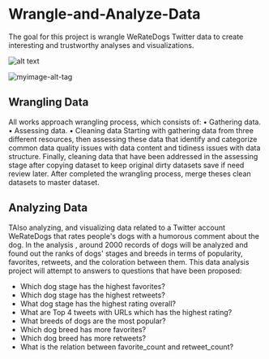 # Wrangle-and-Analyze-Data
The goal for this project is wrangle WeRateDogs Twitter data to create interesting and trustworthy analyses and visualizations.


![alt text](https://twitter.com/dog_rates/status/890240255349198849/photo/1)

![myimage-alt-tag](https://twitter.com/dog_rates/status/890240255349198849/photo/1)



## Wrangling Data
All works approach wrangling process, which consists of: • Gathering data. • Assessing data. • Cleaning data Starting with gathering data from three different resources, then assessing these data that identify and categorize common data quality issues with data content and tidiness issues with data structure. Finally, cleaning data that have been addressed in the assessing stage after copying dataset to keep original dirty datasets save if need review later. After completed the wrangling process, merge theses clean datasets to master dataset.

## Analyzing Data
TAlso analyzing, and visualizing data related to a Twitter account WeRateDogs that rates people's dogs with a humorous comment about the dog. In the analysis , around 2000 records of dogs will be analyzed and found out the ranks of dogs' stages and breeds in terms of popularity, favorites, retweets, and the coloration between them. This data analysis project will attempt to answers to questions that have been proposed: 

- Which dog stage has the highest favorites?
- Which dog stage has the highest retweets?
- What dog stage has the highest rating overall?
- What are Top 4 tweets with URLs which has the highest rating?
- What breeds of dogs are the most popular? 
- Which dog breed has more favorites? 
- Which dog breed has more retweets?
- What is the relation between favorite_count and retweet_count?
